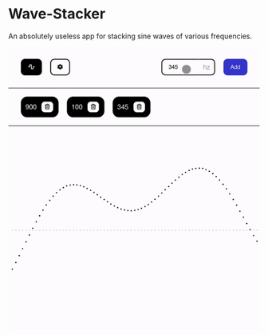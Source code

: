 # Wave-Stacker

An absolutely useless app for stacking sine waves of various frequencies.

![Alt Text](./wave-stacker-gif.gif)
